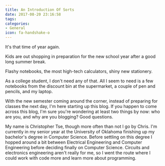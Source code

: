 ```yaml
---
title: An Introduction Of Sorts
date: 2017-08-20 23:16:58
tags:
categories:
- General
icon: fa-handshake-o
---
```


It's that time of year again.

Kids are out shopping in preparation for the new school year after a good long summer break.

Flashy notebooks, the most high-tech calculators, shiny new stationery.

As a college student, I don't need any of that. All I seem to need is a few notebooks from the discount bin at the supermarket, a couple of pen and pencils, and my laptop.

With the new semester coming around the corner, instead of preparing for classes the next day, I'm here starting up this blog. If you happen to come across this blog, I'm sure you're wondering at least two things by now: who are you, and why are you blogging? Good questions.

My name is Christopher Tse, though more often than not I go by Chris. I'm currently in my senior year at the University of Oklahoma finishing up my bachelor's degree in Computer Science. Before settling on this degree I hopped around a bit between Electrical Engineering and Computer Engineering before deciding finally on Computer Science. Circuits and electronics engineering aren't really for me, so I went the route where I could work with code more and learn more about programming.


